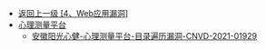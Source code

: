 - [返回上一级 [4、Web应用漏洞]](/4、Web应用漏洞)
- [心理测量平台](/4、Web应用漏洞/心理测量平台/)
  - [安徽阳光心健-心理测量平台-目录遍历漏洞-CNVD-2021-01929](/4、Web应用漏洞/心理测量平台/安徽阳光心健-心理测量平台-目录遍历漏洞-CNVD-2021-01929.md)
